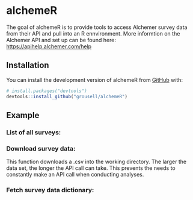 
<!-- README.md is generated from README.Rmd. Please edit that file -->

# alchemeR

<!-- badges: start -->

<!-- badges: end -->

The goal of alchemeR is to provide tools to access Alchemer survey data
from their API and pull into an R ennvironment. More informtion on the
Alchemer API and set up can be found here:
<https://apihelp.alchemer.com/help>

## Installation

You can install the development version of alchemeR from
[GitHub](https://github.com/) with:

``` r
# install.packages("devtools")
devtools::install_github("grousell/alchemeR")
```

## Example

### List of all surveys:

### Download survey data:

This function downloads a .csv into the working directory. The larger
the data set, the longer the API call can take. This prevents the needs
to constantly make an API call when conducting analyses.

### Fetch survey data dictionary:
